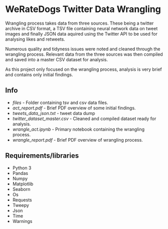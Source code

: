# WeRateDogs Twitter Data Wrangling

Wrangling process takes data from three sources. These being a twitter archive in CSV format, a TSV file containing neural network data on tweet images and finally JSON data aquired using the Twitter API to be used for analysing likes and retweets. 

Numerous quality and tidyness issues were noted and cleaned through the wrangling process. Relevant data from the three sources was then compiled and saved into a master CSV dataset for analysis.

As this project only focused on the wrangling process, analysis is very brief and contains only initial findings. 

## Info

- *files* - Folder containing tsv and csv data files.
- *act_report.pdf* - Brief PDF overview of some initial findings.
- *tweets_data_json.txt* - tweet data dump
- *twitter_dataset_master.csv* - Cleaned and compiled dataset ready for analysis. 
- *wrangle_act.ipynb* - Primary notebook containing the wrangling process.
- *wrangle_report.pdf* - Brief PDF overview of wrangling process. 

## Requirements/libraries

- Python 3
- Pandas
- Numpy
- Matplotlib
- Seaborn
- Os
- Requests
- Tweepy
- Json
- Time
- Warnings